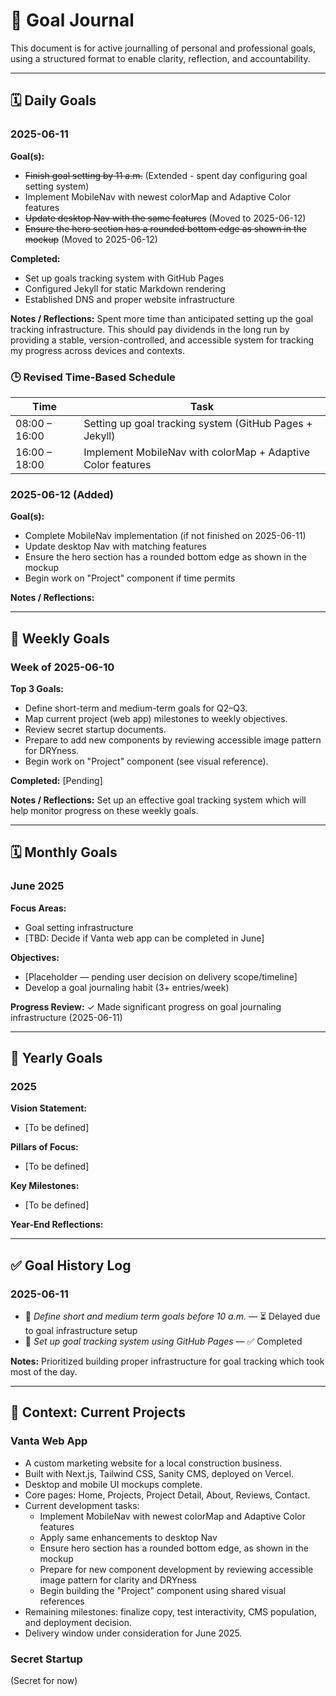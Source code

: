 # 🎯 Goal Journal

This document is for active journalling of personal and professional goals, using a structured format to enable clarity, reflection, and accountability.

---

## 🗓️ Daily Goals

### 2025-06-11
**Goal(s):**
- ~~Finish goal setting by 11 a.m.~~ (Extended - spent day configuring goal setting system)
- Implement MobileNav with newest colorMap and Adaptive Color features
- ~~Update desktop Nav with the same features~~ (Moved to 2025-06-12)
- ~~Ensure the hero section has a rounded bottom edge as shown in the mockup~~ (Moved to 2025-06-12)

**Completed:**
- Set up goals tracking system with GitHub Pages
- Configured Jekyll for static Markdown rendering
- Established DNS and proper website infrastructure

**Notes / Reflections:**
Spent more time than anticipated setting up the goal tracking infrastructure. This should pay dividends in the long run by providing a stable, version-controlled, and accessible system for tracking my progress across devices and contexts.

### 🕒 Revised Time-Based Schedule
| Time            | Task                                                                 |
|-----------------|----------------------------------------------------------------------|
| 08:00 – 16:00   | Setting up goal tracking system (GitHub Pages + Jekyll)              |
| 16:00 – 18:00   | Implement MobileNav with colorMap + Adaptive Color features         |

### 2025-06-12 (Added)
**Goal(s):**
- Complete MobileNav implementation (if not finished on 2025-06-11)
- Update desktop Nav with matching features
- Ensure the hero section has a rounded bottom edge as shown in the mockup
- Begin work on "Project" component if time permits

**Notes / Reflections:**

---

## 📅 Weekly Goals

### Week of 2025-06-10
**Top 3 Goals:**
- Define short-term and medium-term goals for Q2–Q3.
- Map current project (web app) milestones to weekly objectives.
- Review secret startup documents.
- Prepare to add new components by reviewing accessible image pattern for DRYness.
- Begin work on "Project" component (see visual reference).

**Completed:** [Pending]

**Notes / Reflections:**
Set up an effective goal tracking system which will help monitor progress on these weekly goals.

---

## 🗓️ Monthly Goals

### June 2025
**Focus Areas:**
- Goal setting infrastructure
- [TBD: Decide if Vanta web app can be completed in June]

**Objectives:**
- [Placeholder — pending user decision on delivery scope/timeline]
- Develop a goal journaling habit (3+ entries/week)

**Progress Review:**
✓ Made significant progress on goal journaling infrastructure (2025-06-11)

---

## 📆 Yearly Goals

### 2025
**Vision Statement:**
- [To be defined]

**Pillars of Focus:**
- [To be defined]

**Key Milestones:**
- [To be defined]

**Year-End Reflections:**

---

## ✅ Goal History Log

### 2025-06-11
- 🎯 *Define short and medium term goals before 10 a.m.* — ⏳ Delayed due to goal infrastructure setup
- 🔧 *Set up goal tracking system using GitHub Pages* — ✅ Completed

**Notes:**
Prioritized building proper infrastructure for goal tracking which took most of the day.

---

## 🧭 Context: Current Projects

### Vanta Web App
- A custom marketing website for a local construction business.
- Built with Next.js, Tailwind CSS, Sanity CMS, deployed on Vercel.
- Desktop and mobile UI mockups complete.
- Core pages: Home, Projects, Project Detail, About, Reviews, Contact.
- Current development tasks:
  - Implement MobileNav with newest colorMap and Adaptive Color features
  - Apply same enhancements to desktop Nav
  - Ensure hero section has a rounded bottom edge, as shown in the mockup
  - Prepare for new component development by reviewing accessible image pattern for clarity and DRYness
  - Begin building the "Project" component using shared visual references
- Remaining milestones: finalize copy, test interactivity, CMS population, and deployment decision.
- Delivery window under consideration for June 2025.

### Secret Startup
(Secret for now)
